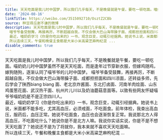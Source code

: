 ```yaml
---
title: 天天吃面是我儿时中国梦，所以我们几乎每天，不是晚餐就是午餐，要吃一顿吃面。喵奶奶儿时中国梦虽然不是天天吃面，而是逢年过节穿新衣服，但嫁鸡随鸡，嫁狗随狗...
date: '2024-08-16'
linkTitle: https://weibo.com/3515092710/OsztZ2CBb
source: 种豆得瓜谢不谦的微博
description: 天天吃面是我儿时中国梦，所以我们几乎每天，不是晚餐就是午餐，要吃一顿吃面。喵奶奶儿时中国梦虽然不是天天吃面，而是逢年过节穿新衣服，但嫁鸡随鸡，嫁狗随狗，逐渐认同了喵爷爷的儿时中国梦。
  喵爷爷备受鼓舞，再接再厉，不断超越自我，不仅会做大巴山海带臊子面、成都担担面和四川凉面，还转益多师，先后学会了陕西biang biang 面、老北京炸酱面、东北打卤面、河南羊肉烩面、山东鸡蛋葱花面、武汉热干面、杭州片儿川以及奶油蘑菇意面等。以致有些网友怀疑喵爷爷喵奶奶是不是正宗四川人。<br>
  最近，喵奶奶学习《你是你吃出来的》一书，观念巨变，动辄引经据典。她说书上说，米面都不能多吃，尤其高血压，必须戒面，不吃面食。前年体检，我查出高血压，服药后，血压正常。她说不吃面食，血压也会逐渐恢复正常。我说那北方人得高血压，不吃面吃什么？她说你是不是北方人嘛。我说你实话实说，你是不是不想天天吃面了？她说还不是为了将就你，我本来就不喜欢天天吃面嘛。<br>
  所以连续三天，午餐和晚餐主食都是大米小米高粱芝麻枸杞混 ...
disable_comments: true
---
```

天天吃面是我儿时中国梦，所以我们几乎每天，不是晚餐就是午餐，要吃一顿吃面。喵奶奶儿时中国梦虽然不是天天吃面，而是逢年过节穿新衣服，但嫁鸡随鸡，嫁狗随狗，逐渐认同了喵爷爷的儿时中国梦。 喵爷爷备受鼓舞，再接再厉，不断超越自我，不仅会做大巴山海带臊子面、成都担担面和四川凉面，还转益多师，先后学会了陕西biang biang 面、老北京炸酱面、东北打卤面、河南羊肉烩面、山东鸡蛋葱花面、武汉热干面、杭州片儿川以及奶油蘑菇意面等。以致有些网友怀疑喵爷爷喵奶奶是不是正宗四川人。<br> 最近，喵奶奶学习《你是你吃出来的》一书，观念巨变，动辄引经据典。她说书上说，米面都不能多吃，尤其高血压，必须戒面，不吃面食。前年体检，我查出高血压，服药后，血压正常。她说不吃面食，血压也会逐渐恢复正常。我说那北方人得高血压，不吃面吃什么？她说你是不是北方人嘛。我说你实话实说，你是不是不想天天吃面了？她说还不是为了将就你，我本来就不喜欢天天吃面嘛。<br> 所以连续三天，午餐和晚餐主食都是大米小米高粱芝麻枸杞混 ...
